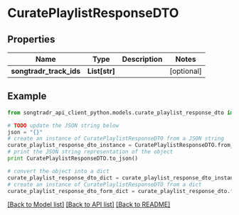 # CuratePlaylistResponseDTO


## Properties

Name | Type | Description | Notes
------------ | ------------- | ------------- | -------------
**songtradr_track_ids** | **List[str]** |  | [optional] 

## Example

```python
from songtradr_api_client_python.models.curate_playlist_response_dto import CuratePlaylistResponseDTO

# TODO update the JSON string below
json = "{}"
# create an instance of CuratePlaylistResponseDTO from a JSON string
curate_playlist_response_dto_instance = CuratePlaylistResponseDTO.from_json(json)
# print the JSON string representation of the object
print CuratePlaylistResponseDTO.to_json()

# convert the object into a dict
curate_playlist_response_dto_dict = curate_playlist_response_dto_instance.to_dict()
# create an instance of CuratePlaylistResponseDTO from a dict
curate_playlist_response_dto_form_dict = curate_playlist_response_dto.from_dict(curate_playlist_response_dto_dict)
```
[[Back to Model list]](../README.md#documentation-for-models) [[Back to API list]](../README.md#documentation-for-api-endpoints) [[Back to README]](../README.md)


